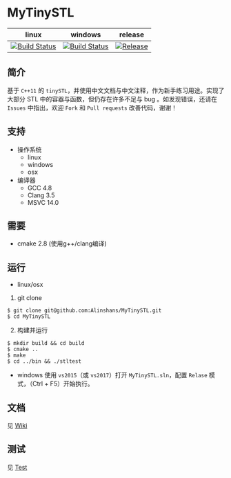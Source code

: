 MyTinySTL
=========

| linux   |  windows  | release  |
|:-------:|:---------:|:--------:|
|[![Build Status](https://travis-ci.org/Alinshans/MyTinySTL.svg?branch=master)](https://travis-ci.org/Alinshans/MyTinySTL)|[![Build Status](https://ci.appveyor.com/api/projects/status/github/Alinshans/MyTinySTL?branch=master&svg=true)](https://ci.appveyor.com/project/Alinshans/mytinystl)|[![Release](http://i1.buimg.com/594413/09544a84b6c8976e.png)](https://github.com/Alinshans/MyTinySTL/releases)|

## 简介
   基于 `C++11` 的 `tinySTL`，并使用中文文档与中文注释，作为新手练习用途。实现了大部分 STL 中的容器与函数，但仍存在许多不足与 bug 。如发现错误，还请在 `Issues` 中指出，欢迎 `Fork` 和 `Pull requests` 改善代码，谢谢！<br>

## 支持

* 操作系统
  * linux
  * windows
  * osx
* 编译器
  * GCC 4.8
  * Clang 3.5 
  * MSVC 14.0 

## 需要
  * cmake 2.8 (使用g++/clang编译)

## 运行

  * linux/osx
  1. git clone
```shell
$ git clone git@github.com:Alinshans/MyTinySTL.git
$ cd MyTinySTL
```
  2. 构建并运行
```shell
$ mkdir build && cd build
$ cmake ..
$ make
$ cd ../bin && ./stltest
```

  * windows
  使用 `vs2015`（或 `vs2017`）打开 `MyTinySTL.sln`，配置 `Relase` 模式，（Ctrl + F5）开始执行。
  
## 文档
  见 [Wiki](https://github.com/Alinshans/MyTinySTL/wiki)

## 测试
  见 [Test](https://github.com/Alinshans/MyTinySTL/tree/master/Test)

  
